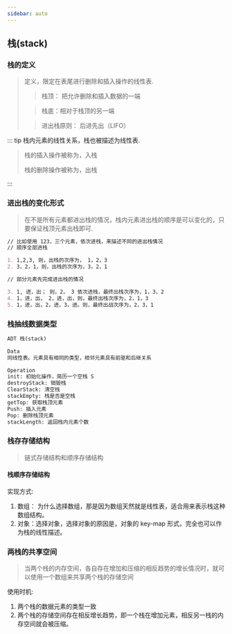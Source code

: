 ```yaml
---
sidebar: auto
---
```


## 栈(stack)

### 栈的定义

> 定义，限定在表尾进行删除和插入操作的线性表.
>
> > 栈顶： 把允许删除和插入数据的一端
>
> > 栈底：相对于栈顶的另一端
>
> > 进出栈原则： 后进先出（LIFO）

::: tip
栈内元素的线性关系，栈也被描述为线性表.

> 栈的插入操作被称为，入栈
>
> 栈的删除操作被称为，出栈

:::

### 进出栈的变化形式

> 在不是所有元素都进出栈的情况，栈内元素进出栈的顺序是可以变化的，只要保证栈顶元素出栈即可.

```md
// 比如使用 123，三个元素，依次进栈，来描述不同的进出栈情况
// 顺序全部进栈

1. 1,2,3, 则，出栈的次序为， 1，2，3
2. 3，2，1，则，出栈的次序为，3，2，1

// 部分元素先完成进出栈的情况

3. 1, 进，出； 则，2， 3 依次进栈，最终出栈次序为，1，3，2
4. 1，进，出， 2，进，出，则，最终出栈次序为，2，1，3
5. 1，进，出，2，进，3，进。则，最终出战次序为，2，3，1
```

### 栈抽线数据类型

```md
ADT 栈(stack)

Data
同线性表。元素具有相同的类型，相邻元素具有前驱和后继关系

Operation
init: 初始化操作，简历一个空栈 S
destroyStack: 销毁栈
ClearStack: 清空栈
stackEmpty: 栈是否是空栈
getTop: 获取栈顶元素
Push: 插入元素
Pop: 删除栈顶元素
stackLength: 返回栈内元素个数
```

### 栈存存储结构

> 链式存储结构和顺序存储结构

#### 栈顺序存储结构

实现方式:

1. 数组： 为什么选择数组，那是因为数组天然就是线性表，适合用来表示栈这种数组结构。
2. 对象：选择对象，选择对象的原因是，对象的 key-map 形式，完全也可以作为栈的线性描述。

### 两栈的共享空间

> 当两个栈的内存空间，各自存在增加和压缩的相反趋势的增长情况时，就可以使用一个数组来共享两个栈的存储空间

使用时机:

1. 两个栈的数据元素的类型一致
2. 两个栈的存储空间存在相反增长趋势，即一个栈在增加元素，相反另一栈的内存空间就会被压缩。
